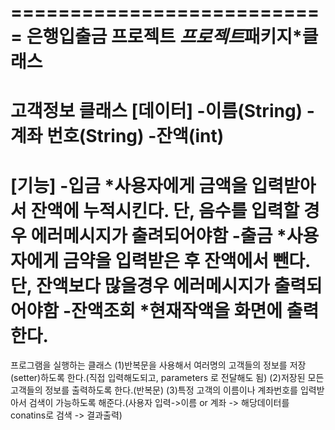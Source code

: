 ===========================
은행입출금 프로젝트
*프로젝트*패키지*클래스
==========================
고객정보 클래스
[데이터]
-이름(String)
-계좌 번호(String)
-잔액(int)
=========================
[기능]
-입금
*사용자에게 금액을 입력받아서 잔액에 누적시킨다. 단, 음수를 입력할 경우 에러메시지가 출려되어야함
-출금
*사용자에게 금약을 입력받은 후 잔액에서 뺀다. 단, 잔액보다 많을경우 에러메시지가 출력되어야함
-잔액조회
*현재작액을 화면에 출력한다.
==========================
프로그램을 실행하는 클래스
(1)반복문을 사용해서 여러명의 고객들의 정보를 저장(setter)하도록 한다.(직접 입력해도되고, parameters 로 전달해도 됨)
(2)저장된 모든 고객들의 정보를 출력하도록 한다.(반복문)
(3)특정 고객의 이름이나 계좌번호를 입력받아서 검색이 가능하도록 해준다.(사용자 입력->이름 or 계좌 -> 해당데이터를 conatins로 검색 -> 결과출력)